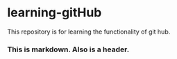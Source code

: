 # learning-gitHub
This repository is for learning the functionality of git hub. 

### This is markdown. Also is a header. 

